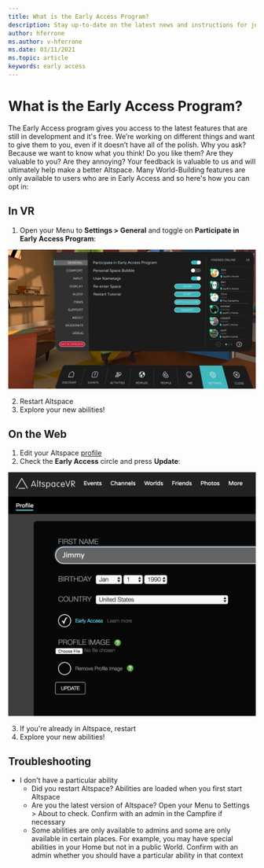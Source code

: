 ```yaml
---
title: What is the Early Access Program?
description: Stay up-to-date on the latest news and instructions for joining the AltspaceVR early access program.
author: hferrone
ms.author: v-hferrone
ms.date: 03/11/2021
ms.topic: article
keywords: early access
---
```


# What is the Early Access Program?

The Early Access program gives you access to the latest features that are still in development and it's free. We’re working on different things and want to give them to you, even if it doesn’t have all of the polish. Why you ask? Because we want to know what you think! Do you like them? Are they valuable to you? Are they annoying? Your feedback is valuable to us and will ultimately help make a better Altspace. Many World-Building features are only available to users who are in Early Access and so here's how you can opt in:

## In VR

1. Open your Menu to **Settings > General** and toggle on **Participate in Early Access Program**:

![Settings menu with early access option highlighted](images/early-access-img-01.png)

2. Restart Altspace
3. Explore your new abilities!

## On the Web

1. Edit your Altspace [profile](https://account.altvr.com/users/sign_in)
2. Check the **Early Access** circle and press **Update**:

![Altspace profile open with early access option highlighted](images/early-access-img-02.png)

3. If you're already in Altspace, restart
4. Explore your new abilities!

## Troubleshooting

* I don't have a particular ability
    * Did you restart Altspace? Abilities are loaded when you first start Altspace
    * Are you the latest version of Altspace? Open your Menu to Settings > About to check. Confirm with an admin in the Campfire if necessary
    * Some abilities are only available to admins and some are only available in certain places. For example, you may have special abilities in your Home but not in a public World. Confirm with an admin whether you should have a particular ability in that context